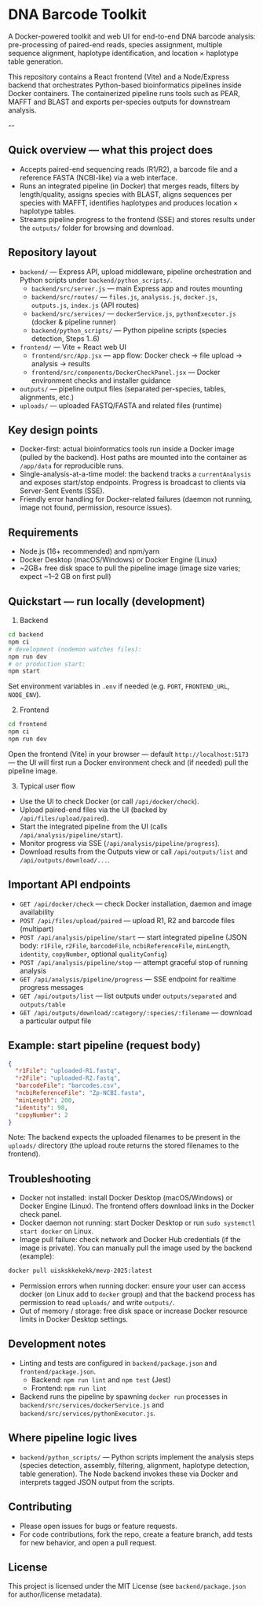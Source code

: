 # DNA Barcode Toolkit

A Docker-powered toolkit and web UI for end-to-end DNA barcode analysis: pre-processing of paired-end reads, species assignment, multiple sequence alignment, haplotype identification, and location × haplotype table generation.

This repository contains a React frontend (Vite) and a Node/Express backend that orchestrates Python-based bioinformatics pipelines inside Docker containers. The containerized pipeline runs tools such as PEAR, MAFFT and BLAST and exports per-species outputs for downstream analysis.

--

## Quick overview — what this project does

- Accepts paired-end sequencing reads (R1/R2), a barcode file and a reference FASTA (NCBI-like) via a web interface.
- Runs an integrated pipeline (in Docker) that merges reads, filters by length/quality, assigns species with BLAST, aligns sequences per species with MAFFT, identifies haplotypes and produces location × haplotype tables.
- Streams pipeline progress to the frontend (SSE) and stores results under the `outputs/` folder for browsing and download.

## Repository layout

- `backend/` — Express API, upload middleware, pipeline orchestration and Python scripts under `backend/python_scripts/`.
  - `backend/src/server.js` — main Express app and routes mounting
  - `backend/src/routes/` — `files.js`, `analysis.js`, `docker.js`, `outputs.js`, `index.js` (API routes)
  - `backend/src/services/` — `dockerService.js`, `pythonExecutor.js` (docker & pipeline runner)
  - `backend/python_scripts/` — Python pipeline scripts (species detection, Steps 1..6)
- `frontend/` — Vite + React web UI
  - `frontend/src/App.jsx` — app flow: Docker check → file upload → analysis → results
  - `frontend/src/components/DockerCheckPanel.jsx` — Docker environment checks and installer guidance
- `outputs/` — pipeline output files (separated per-species, tables, alignments, etc.)
- `uploads/` — uploaded FASTQ/FASTA and related files (runtime)

## Key design points

- Docker-first: actual bioinformatics tools run inside a Docker image (pulled by the backend). Host paths are mounted into the container as `/app/data` for reproducible runs.
- Single-analysis-at-a-time model: the backend tracks a `currentAnalysis` and exposes start/stop endpoints. Progress is broadcast to clients via Server-Sent Events (SSE).
- Friendly error handling for Docker-related failures (daemon not running, image not found, permission, resource issues).

## Requirements

- Node.js (16+ recommended) and npm/yarn
- Docker Desktop (macOS/Windows) or Docker Engine (Linux)
- ~2GB+ free disk space to pull the pipeline image (image size varies; expect ~1–2 GB on first pull)

## Quickstart — run locally (development)

1. Backend

```bash
cd backend
npm ci
# development (nodemon watches files):
npm run dev
# or production start:
npm start
```

Set environment variables in `.env` if needed (e.g. `PORT`, `FRONTEND_URL`, `NODE_ENV`).

2. Frontend

```bash
cd frontend
npm ci
npm run dev
```

Open the frontend (Vite) in your browser — default `http://localhost:5173` — the UI will first run a Docker environment check and (if needed) pull the pipeline image.

3. Typical user flow

- Use the UI to check Docker (or call `/api/docker/check`).
- Upload paired-end files via the UI (backed by `/api/files/upload/paired`).
- Start the integrated pipeline from the UI (calls `/api/analysis/pipeline/start`).
- Monitor progress via SSE (`/api/analysis/pipeline/progress`).
- Download results from the Outputs view or call `/api/outputs/list` and `/api/outputs/download/...`.

## Important API endpoints

- `GET /api/docker/check` — check Docker installation, daemon and image availability
- `POST /api/files/upload/paired` — upload R1, R2 and barcode files (multipart)
- `POST /api/analysis/pipeline/start` — start integrated pipeline (JSON body: `r1File`, `r2File`, `barcodeFile`, `ncbiReferenceFile`, `minLength`, `identity`, `copyNumber`, optional `qualityConfig`)
- `POST /api/analysis/pipeline/stop` — attempt graceful stop of running analysis
- `GET /api/analysis/pipeline/progress` — SSE endpoint for realtime progress messages
- `GET /api/outputs/list` — list outputs under `outputs/separated` and `outputs/table`
- `GET /api/outputs/download/:category/:species/:filename` — download a particular output file

## Example: start pipeline (request body)

```json
{
  "r1File": "uploaded-R1.fastq",
  "r2File": "uploaded-R2.fastq",
  "barcodeFile": "barcodes.csv",
  "ncbiReferenceFile": "Zp-NCBI.fasta",
  "minLength": 200,
  "identity": 98,
  "copyNumber": 2
}
```

Note: The backend expects the uploaded filenames to be present in the `uploads/` directory (the upload route returns the stored filenames to the frontend).

## Troubleshooting

- Docker not installed: install Docker Desktop (macOS/Windows) or Docker Engine (Linux). The frontend offers download links in the Docker check panel.
- Docker daemon not running: start Docker Desktop or run `sudo systemctl start docker` on Linux.
- Image pull failure: check network and Docker Hub credentials (if the image is private). You can manually pull the image used by the backend (example):

```bash
docker pull uiskskkekekk/mevp-2025:latest
```

- Permission errors when running docker: ensure your user can access docker (on Linux add to `docker` group) and that the backend process has permission to read `uploads/` and write `outputs/`.
- Out of memory / storage: free disk space or increase Docker resource limits in Docker Desktop settings.

## Development notes

- Linting and tests are configured in `backend/package.json` and `frontend/package.json`.
  - Backend: `npm run lint` and `npm test` (Jest)
  - Frontend: `npm run lint`
- Backend runs the pipeline by spawning `docker run` processes in `backend/src/services/dockerService.js` and `backend/src/services/pythonExecutor.js`.

## Where pipeline logic lives

- `backend/python_scripts/` — Python scripts implement the analysis steps (species detection, assembly, filtering, alignment, haplotype detection, table generation). The Node backend invokes these via Docker and interprets tagged JSON output from the scripts.

## Contributing

- Please open issues for bugs or feature requests.
- For code contributions, fork the repo, create a feature branch, add tests for new behavior, and open a pull request.

## License

This project is licensed under the MIT License (see `backend/package.json` for author/license metadata).
